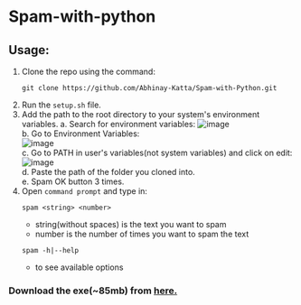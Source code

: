 # Spam-with-python

## Usage:

1. Clone the repo using the command:<br>
   ```
   git clone https://github.com/Abhinay-Katta/Spam-with-Python.git
   ```
2. Run the `setup.sh` file.
3. Add the path to the root directory to your system's environment variables.
   a. Search for environment variables:
   ![image](https://user-images.githubusercontent.com/76813100/233131429-c7a03506-b899-4cca-a4ee-b513cde3cff5.png)<br>
   b. Go to Environment Variables:<br>
   ![image](https://user-images.githubusercontent.com/76813100/233131634-f04636ba-1181-48f1-8210-66bb374a63d6.png)<br>
   c. Go to PATH in user's variables(not system variables) and click on edit:<br>
   ![image](https://user-images.githubusercontent.com/76813100/233132237-bb37fa43-9b8d-4e77-934a-938aa6a9e202.png)<br>
   d. Paste the path of the folder you cloned into.<br>
   e. Spam OK button 3 times.
4. Open `command prompt` and type in:
   ```
   spam <string> <number>
   ```
   - string(without spaces) is the text you want to spam
   - number is the number of times you want to spam the text
   ```
   spam -h|--help
   ```
   - to see available options

### Download the exe(~85mb) from <a href='https://github.com/Abhinay-Katta/Spam-with-Python/releases/download/v1.0.0/spamde.exe'>here.</a>
